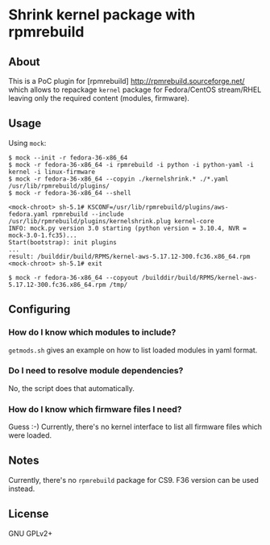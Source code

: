 # Shrink kernel package with rpmrebuild

## About

This is a PoC plugin for [rpmrebuild] http://rpmrebuild.sourceforge.net/ which
allows to repackage `kernel` package for Fedora/CentOS stream/RHEL leaving only
the required content (modules, firmware).

## Usage

Using `mock`:

```
$ mock --init -r fedora-36-x86_64
$ mock -r fedora-36-x86_64 -i rpmrebuild -i python -i python-yaml -i kernel -i linux-firmware
$ mock -r fedora-36-x86_64 --copyin ./kernelshrink.* ./*.yaml  /usr/lib/rpmrebuild/plugins/
$ mock -r fedora-36-x86_64 --shell

<mock-chroot> sh-5.1# KSCONF=/usr/lib/rpmrebuild/plugins/aws-fedora.yaml rpmrebuild --include /usr/lib/rpmrebuild/plugins/kernelshrink.plug kernel-core
INFO: mock.py version 3.0 starting (python version = 3.10.4, NVR = mock-3.0-1.fc35)...
Start(bootstrap): init plugins
...
result: /builddir/build/RPMS/kernel-aws-5.17.12-300.fc36.x86_64.rpm
<mock-chroot> sh-5.1# exit

$ mock -r fedora-36-x86_64 --copyout /builddir/build/RPMS/kernel-aws-5.17.12-300.fc36.x86_64.rpm /tmp/

```

## Configuring

### How do I know which modules to include?

`getmods.sh` gives an example on how to list loaded modules in yaml format.

### Do I need to resolve module dependencies?

No, the script does that automatically.

### How do I know which firmware files I need?

Guess :-) Currently, there's no kernel interface to list all firmware files
which were loaded.

## Notes

Currently, there's no `rpmrebuild` package for CS9. F36 version can be
used instead.

## License

GNU GPLv2+
